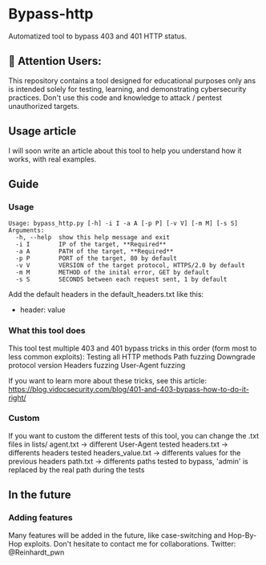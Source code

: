 # Bypass-http
Automatized tool to bypass 403 and 401 HTTP status.

## 🚨 Attention Users:
This repository contains a tool designed for educational purposes only ans is intended solely for testing, learning, and demonstrating cybersecurity practices.
Don't use this code and knowledge to attack / pentest unauthorized targets.

## Usage article
I will soon write an article about this tool to help you understand how it works, with real examples.

## Guide
### Usage
```
Usage: bypass_http.py [-h] -i I -a A [-p P] [-v V] [-m M] [-s S]
Arguments:
  -h, --help  show this help message and exit
  -i I        IP of the target, **Required**
  -a A        PATH of the target, **Required**
  -p P        PORT of the target, 80 by default
  -v V        VERSION of the target protocol, HTTPS/2.0 by default
  -m M        METHOD of the inital error, GET by default
  -s S        SECONDS between each request sent, 1 by default
```
Add the default headers in the default_headers.txt like this:
  - header: value

### What this tool does
This tool test multiple 403 and 401 bypass tricks in this order (form most to less common exploits):
  Testing all HTTP methods
  Path fuzzing
  Downgrade protocol version
  Headers fuzzing
  User-Agent fuzzing

If you want to learn more about these tricks, see this article: https://blog.vidocsecurity.com/blog/401-and-403-bypass-how-to-do-it-right/

### Custom
If you want to custom the different tests of this tool, you can change the .txt files in lists/
  agent.txt -> different User-Agent tested
  headers.txt -> differents headers tested
  headers_value.txt -> differents values for the previous headers
  path.txt -> differents paths tested to bypass, 'admin' is replaced by the real path during the tests

## In the future
### Adding features
Many features will be added in the future, like case-switching and Hop-By-Hop exploits.
Don't hesitate to contact me for collaborations.
Twitter: @Reinhardt_pwn
  
